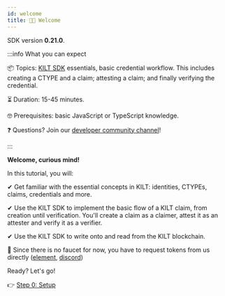 ```yaml
---
id: welcome
title: 👋🏻 Welcome
---
```


SDK version **0.21.0**.

:::info What you can expect

📦 Topics: <a href="https://github.com/KILTprotocol/sdk-js">KILT SDK</a> essentials, basic credential workflow. This includes creating a CTYPE and a claim; attesting a claim; and finally verifying the credential.

⏳ Duration: 15-45 minutes.

🤓 Prerequisites: basic JavaScript or TypeScript knowledge.

❓ Questions? Join our <a href="https://discord.gg/hX4pc8rdHS">developer community channel</a>!

:::

**Welcome, curious mind!**

In this tutorial, you will:

✔ Get familiar with the essential concepts in KILT: identities, CTYPEs, claims, credentials and more.

✔ Use the KILT SDK to implement the basic flow of a KILT claim, from creation until verification. You'll create a claim as a <span class="label-role claimer">claimer</span>, attest it as an <span class="label-role attester">attester</span> and verify it as a <span class="label-role verifier">verifier</span>.

✔ Use the KILT SDK to write onto and read from the KILT blockchain.

🚧 Since there is no faucet for now, you have to request tokens from us directly ([element](https://matrix.to/#/%23kilt-general:matrix.org), [discord](https://discord.gg/hX4pc8rdHS))

Ready? Let's go!

👉 [Step 0: Setup](./01-setup.md)
